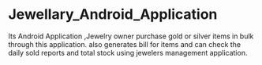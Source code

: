 # Jewellary_Android_Application
Its Android Application ,Jewelry owner purchase  gold or silver items in bulk through this application. also generates bill for items and can check the daily sold reports and total stock using jewelers management application.
